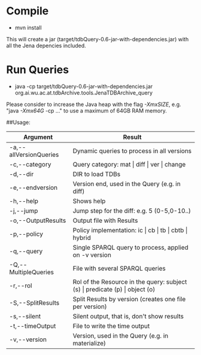 ﻿# Compile
- mvn install

This will create a jar (target/tdbQuery-0.6-jar-with-dependencies.jar) with all the Jena depencies included. 
# Run Queries

 - java  -cp target/tdbQuery-0.6-jar-with-dependencies.jar org.ai.wu.ac.at.tdbArchive.tools.JenaTDBArchive_query
 
Please consider to increase the Java heap with the flag *-XmxSIZE*, e.g. "java *-Xmx64G* -cp ..." to use a maximum of 64GB RAM memory.

##Usage:

| Argument      | Result       |
| ------------- |-------------|
|-a,--allVersionQueries <arg>  | Dynamic queries to process in all versions|
| -c,--category <arg>          | Query category: mat &#124; diff &#124; ver &#124; change|
| -d,--dir <arg>                 | DIR to load TDBs|
| -e,--endversion <arg>          |Version end, used in the Query (e.g. in diff)|
| -h,--help                      |Shows help|
| -j,--jump <arg>                |Jump step for the diff: e.g. 5 (0-5,0-10..)|
| -o,--OutputResults <arg>      | Output file with Results|
| -p,--policy <arg>             | Policy implementation: ic &#124; cb &#124; tb &#124; cbtb &#124; hybrid|
| -q,--query <arg>              | Single SPARQL query to process, applied on -v version|
| -Q,--MultipleQueries <arg>     |File with several SPARQL queries|
| -r,--rol <arg>                | Rol of the Resource in the query: subject (s) &#124; predicate (p) &#124; object (o)|
| -S,--SplitResults             | Split Results by version (creates one file per version)|
| -s,--silent                   | Silent output, that is, don't show results|
| -t,--timeOutput <arg>         | File to write the time output|
| -v,--version <arg>            | Version, used in the Query (e.g. in materialize)|


